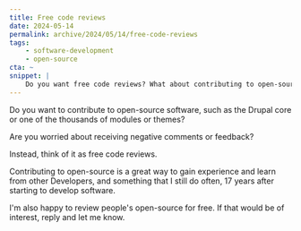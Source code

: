 ```yaml
---
title: Free code reviews
date: 2024-05-14
permalink: archive/2024/05/14/free-code-reviews
tags:
    - software-development
    - open-source
cta: ~
snippet: |
    Do you want free code reviews? What about contributing to open-source?
---
```


Do you want to contribute to open-source software, such as the Drupal core or one of the thousands of modules or themes?

Are you worried about receiving negative comments or feedback?

Instead, think of it as free code reviews.

Contributing to open-source is a great way to gain experience and learn from other Developers, and something that I still do often, 17 years after starting to develop software.

I'm also happy to review people's open-source for free. If that would be of interest, reply and let me know.
